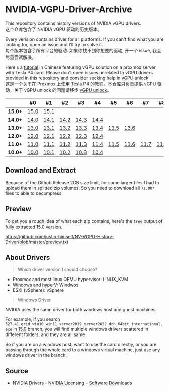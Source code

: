 # NVIDIA-VGPU-Driver-Archive

This repository contains history versions of NVIDIA vGPU drivers.  
这个仓库包含了 NVIDIA vGPU 驱动的历史版本。

Every verision contains driver for all platforms. If you can't find what you are looking for, open an issue and I'll try to solve it.  
每个版本包含了所有平台的驱动. 如果你找不到你想要的驱动, 开一个 issue, 我会尽量尝试解决。

Here's a [tutorial](https://justin.education/proxmox-nvidia-tesla-p4-vgpu-for-free/) in Chinese featuring vGPU solution on a proxmox server with Tesla P4 card. Please don't open issues unrelated to vGPU drivers provided in this repository and consider seeking help in [vGPU unlock](https://github.com/DualCoder/vgpu_unlock)  
[这](https://justin.education/proxmox-nvidia-tesla-p4-vgpu-for-free/)是一个关于在 Proxmox 上使用 Tesla P4 的教程。本仓库只负责提供 vGPU 驱动，关于 vGPU unlock 的问题请移步 [vGPU unlock](https://github.com/DualCoder/vgpu_unlock)。

|           | #0                                                           | #1                                                           | #2                                                           | #3                                                           | #4                                                           | #5                                                           | #6                                                           | #7                                                           | #8                                                           | #9                                                           | #10                                                          | #11                                                          |
| --------- | ------------------------------------------------------------ | ------------------------------------------------------------ | ------------------------------------------------------------ | ------------------------------------------------------------ | ------------------------------------------------------------ | ------------------------------------------------------------ | ------------------------------------------------------------ | ------------------------------------------------------------ | ------------------------------------------------------------ | ------------------------------------------------------------ | ------------------------------------------------------------ | ------------------------------------------------------------ |
| **15.0+** | [15.0](https://github.com/justin-himself/NV-VGPU-Driver-Archive/releases/tag/15.0) | [15.1](https://github.com/justin-himself/NV-VGPU-Driver-Archive/releases/tag/15.1) |                                                              |                                                              |                                                              |                                                              |                                                              |                                                              |                                                              |                                                              |                                                              |                                                              |
| **14.0+** | [14.0](https://github.com/justin-himself/NV-VGPU-Driver-Archive/releases/tag/14.0) | [14.1](https://github.com/justin-himself/NV-VGPU-Driver-Archive/releases/tag/14.1) | [14.2](https://github.com/justin-himself/NV-VGPU-Driver-Archive/releases/tag/14.2) | [14.3](https://github.com/justin-himself/NV-VGPU-Driver-Archive/releases/tag/14.3) | [14.4](https://github.com/justin-himself/NV-VGPU-Driver-Archive/releases/tag/14.4) |                                                              |                                                              |                                                              |                                                              |                                                              |                                                              |                                                              |
| **13.0+** | [13.0](https://github.com/justin-himself/NV-VGPU-Driver-Archive/releases/tag/13.0) | [13.1](https://github.com/justin-himself/NV-VGPU-Driver-Archive/releases/tag/13.1) | [13.2](https://github.com/justin-himself/NV-VGPU-Driver-Archive/releases/tag/13.2) | [13.3](https://github.com/justin-himself/NV-VGPU-Driver-Archive/releases/tag/13.3) | [13.4](https://github.com/justin-himself/NV-VGPU-Driver-Archive/releases/tag/13.4) | [13.5](https://github.com/justin-himself/NV-VGPU-Driver-Archive/releases/tag/13.5) | [13.6](https://github.com/justin-himself/NV-VGPU-Driver-Archive/releases/tag/13.6) |                                                              |                                                              |                                                              |                                                              |                                                              |
| **12.0+** | [12.0](https://github.com/justin-himself/NV-VGPU-Driver-Archive/releases/tag/12.0) | [12.1](https://github.com/justin-himself/NV-VGPU-Driver-Archive/releases/tag/12.1) | [12.2](https://github.com/justin-himself/NV-VGPU-Driver-Archive/releases/tag/12.2) | [12.3](https://github.com/justin-himself/NV-VGPU-Driver-Archive/releases/tag/12.3) | [12.4](https://github.com/justin-himself/NV-VGPU-Driver-Archive/releases/tag/12.4) |                                                              |                                                              |                                                              |                                                              |                                                              |                                                              |                                                              |
| **11.0+** | [11.0](https://github.com/justin-himself/NV-VGPU-Driver-Archive/releases/tag/11.0) | [11.1](https://github.com/justin-himself/NV-VGPU-Driver-Archive/releases/tag/11.1) | [11.2](https://github.com/justin-himself/NV-VGPU-Driver-Archive/releases/tag/11.2) | [11.3](https://github.com/justin-himself/NV-VGPU-Driver-Archive/releases/tag/11.3) | [11.4](https://github.com/justin-himself/NV-VGPU-Driver-Archive/releases/tag/11.4) | [11.5](https://github.com/justin-himself/NV-VGPU-Driver-Archive/releases/tag/11.5) | [11.6](https://github.com/justin-himself/NV-VGPU-Driver-Archive/releases/tag/11.6) | [11.7](https://github.com/justin-himself/NV-VGPU-Driver-Archive/releases/tag/11.7) | [11.8](https://github.com/justin-himself/NV-VGPU-Driver-Archive/releases/tag/11.8) | [11.9](https://github.com/justin-himself/NV-VGPU-Driver-Archive/releases/tag/11.9) | [11.10](https://github.com/justin-himself/NV-VGPU-Driver-Archive/releases/tag/11.10) | [11.11](https://github.com/justin-himself/NV-VGPU-Driver-Archive/releases/tag/11.11) |
| **10.0+** | [10.0](https://github.com/justin-himself/NV-VGPU-Driver-Archive/releases/tag/10.0) | [10.1](https://github.com/justin-himself/NV-VGPU-Driver-Archive/releases/tag/10.1) | [10.2](https://github.com/justin-himself/NV-VGPU-Driver-Archive/releases/tag/10.2) | [10.3](https://github.com/justin-himself/NV-VGPU-Driver-Archive/releases/tag/10.3) | [10.4](https://github.com/justin-himself/NV-VGPU-Driver-Archive/releases/tag/10.4) |                                                              |                                                              |                                                              |                                                              |                                                              |                                                              |                                                              |

## Download and Extract

Because of the Github Release 2GB size limit, for some larger files I had to upload them in splitted zip volumes,
So you need to download all `7z.00*` files to able to decompress.

## Preview

To get you a rough idea of what each zip contains, here's the `tree` output of fully extracted 15.0 version.

https://github.com/justin-himself/NV-VGPU-History-Driver/blob/master/preview.txt

## About Drivers

> Which driver version I should choose?

- Proxmox and most linux QEMU hypervisor: LINUX_KVM
- Windows and hyperV: Windwos
- ESXI (vSphere): vSphere

> Windows Driver

NVIDIA uses the same driver for both windows host and guest machines.

For example, if you search `527.41_grid_win10_win11_server2019_server2022_dch_64bit_international.exe` in [15.0](https://github.com/justin-himself/NV-VGPU-History-Driver/blob/master/preview.txt) branch, you will find multiple windows drivers scattered in different folders, and they are all same. 

So if you are on a windows host, want to use the card directly, or you are passing through the whole card to a windows virtual machine, just use any windows driver in the branch.

## Source

- NVIDIA Drivers - [NVIDIA Licensing - Software Downloads](https://ui.licensing.nvidia.com/software)




